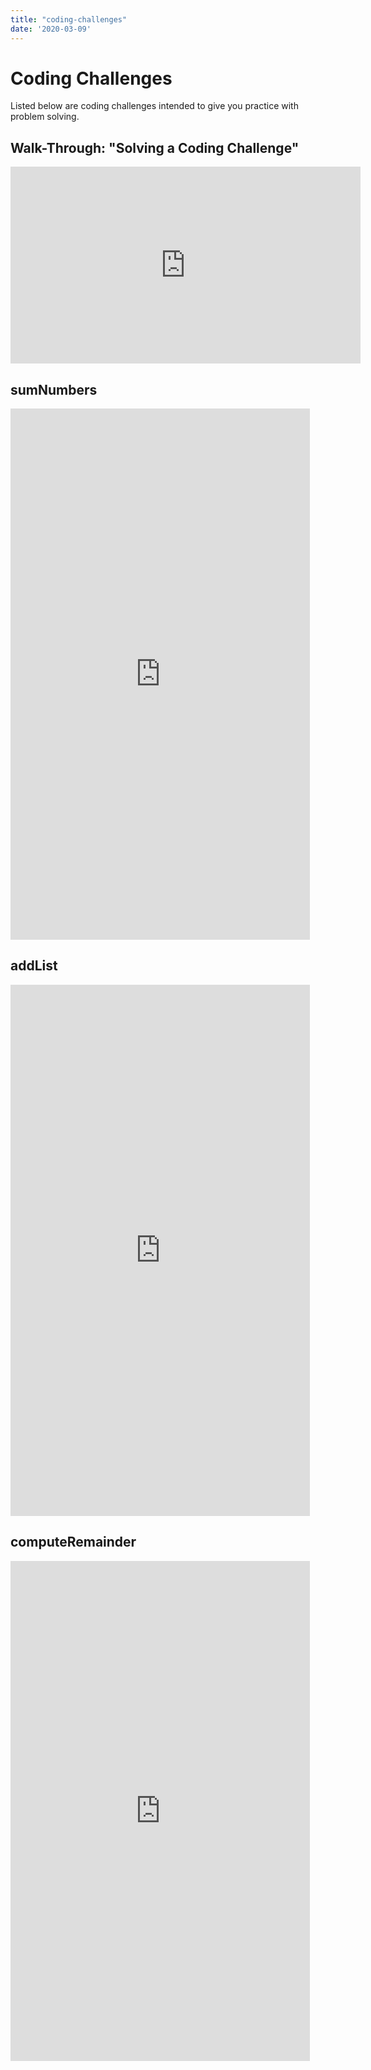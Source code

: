 ```yaml
---
title: "coding-challenges"
date: '2020-03-09'
---
```


# Coding Challenges

Listed below are coding challenges intended to give you practice with problem solving. 


## Walk-Through: "Solving a Coding Challenge"

<iframe width="560" height="315" src="https://www.youtube.com/embed/nAUZSEfjZ48" frameborder="0" allow="accelerometer; autoplay; encrypted-media; gyroscope; picture-in-picture" allowfullscreen></iframe>


## sumNumbers

<iframe height="850px" width="95%" src="https://repl.it/@DanielScott2/sumNumbers?lite=true" scrolling="no" frameborder="no" allowtransparency="true" allowfullscreen="true" sandbox="allow-forms allow-pointer-lock allow-popups allow-same-origin allow-scripts allow-modals"></iframe>


## addList

<iframe height="850px" width="95%" src="https://repl.it/@DanielScott2/addList?lite=true" scrolling="no" frameborder="no" allowtransparency="true" allowfullscreen="true" sandbox="allow-forms allow-pointer-lock allow-popups allow-same-origin allow-scripts allow-modals"></iframe>

## computeRemainder

<iframe height="800px" width="95%" src="https://repl.it/@DanielScott2/computeRemainder?lite=true" scrolling="no" frameborder="no" allowtransparency="true" allowfullscreen="true" sandbox="allow-forms allow-pointer-lock allow-popups allow-same-origin allow-scripts allow-modals"></iframe>

<!--

## range

<iframe height="800px" width="95%" src="https://repl.it/@DanielScott2/range?lite=true" scrolling="no" frameborder="no" allowtransparency="true" allowfullscreen="true" sandbox="allow-forms allow-pointer-lock allow-popups allow-same-origin allow-scripts allow-modals"></iframe>

## reverseUpcaseString

<iframe height="800px" width="95%" src="https://repl.it/@DanielScott2/reverseUpcaseString?lite=true" scrolling="no" frameborder="no" allowtransparency="true" allowfullscreen="true" sandbox="allow-forms allow-pointer-lock allow-popups allow-same-origin allow-scripts allow-modals"></iframe>

## charCount


<iframe height="800px" width="95%" src="https://repl.it/@DanielScott2/charCount?lite=true"  scrolling="no" frameborder="no" allowtransparency="true" allowfullscreen="true" sandbox="allow-forms allow-pointer-lock allow-popups allow-same-origin allow-scripts allow-modals"></iframe>

-->
